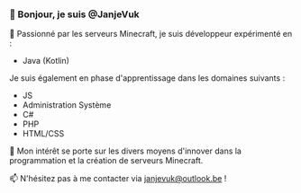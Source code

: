 ### 👋 Bonjour, je suis @JanjeVuk

👀 Passionné par les serveurs Minecraft, je suis développeur expérimenté en :

- Java (Kotlin)

Je suis également en phase d'apprentissage dans les domaines suivants :

- JS
- Administration Système
- C#
- PHP
- HTML/CSS

🌱 Mon intérêt se porte sur les divers moyens d'innover dans la programmation et la création de serveurs Minecraft.

📫 N'hésitez pas à me contacter via janjevuk@outlook.be !

